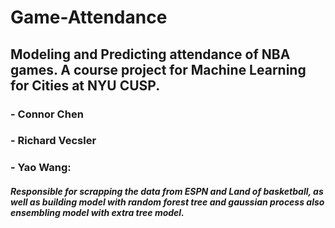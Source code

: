 # Game-Attendance
## Modeling and Predicting attendance of NBA games. A course project for Machine Learning for Cities at NYU CUSP. 

### - Connor Chen
### - Richard Vecsler
### - Yao Wang:
##### Responsible for scrapping the data from ESPN and Land of basketball, as well as building model with random forest tree and gaussian process also ensembling model with extra tree model. 

